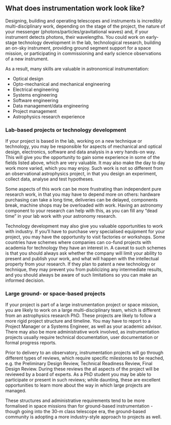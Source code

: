 ## What does instrumentation work look like?

Designing, building and operating telescopes and instruments is incredibly multi-disciplinary work, depending on the stage of the project, the nature of your messenger (photons/particles/gravitational waves) and, if your instrument detects photons, their wavelengths. You could work on early-stage technology development in the lab, technological research, building an on-sky instrument, providing ground segment support for a space mission, or participating in commissioning and early science observations of a new instrument.

As a result, many skills are valuable in astronomical instrumentation:

* Optical design
* Opto-mechanical and mechanical engineering 
* Electrical engineering
* Systems engineering
* Software engineering
* Data management/data engineering
* Project management
* Astrophysics research experience

### Lab-based projects or technology development

If your project is based in the lab, working on a new technique or technology, you may be responsible for aspects of mechanical and optical design, electronics, software and data analysis in a very hands-on way. This will give you the opportunity to gain some experience in some of the fields listed above, which are very valuable. It may also make the day to day work more varied, which you may enjoy. Such work is not so different from an observational astrophysics project, in that you design an experiment, collect data, analyse and test hypotheses. 

Some aspects of this work can be more frustrating than independent pure research work, in that you may have to depend more on others: hardware purchasing can take a long time, deliveries can be delayed, components break, machine shops may be overloaded with work. Having an astronomy component to your research can help with this, as you can fill any “dead time” in your lab work with your astronomy research.

Technology development may also give you valuable opportunities to work with industry. If you’ll have to purchase very specialised equipment for your project, you may have the opportunity to visit factories or workshops. Some countries have schemes where companies can co-fund projects with academia for technology they have an interest in. A caveat to such schemes is that you should always ask whether the company will limit your ability to present and publish your work, and what will happen with the intellectual property from your research. If they plan to patent a new technology or technique, they may prevent you from publicizing any intermediate results, and you should always be aware of such limitations so you can make an informed decision.

### Large ground- or space-based projects

If your project is part of a large instrumentation project or space mission, you are likely to work on a large multi-disciplinary team, which is different from an astrophysics research PhD. These projects are likely to follow a more rigid project structure and timeline. You may have to report to a Project Manager or a Systems Engineer, as well as your academic advisor. There may also be more administrative work involved, as instrumentation projects usually require technical documentation, user documentation or formal progress reports. 

Prior to delivery to an observatory, instrumentation projects will go through different types of reviews, which require specific milestones to be reached, e.g. the Preliminary Design Review, Technical Readiness Review, Final Design Review. During these reviews the all aspects of the project will be reviewed by a board of experts. As a PhD student you may be able to participate or present in such reviews; while daunting, these are excellent opportunities to learn more about the way in which large projects are managed.

These structures and administrative requirements tend to be more formalised in space missions than for ground-based instrumentation - though going into the 30-m class telescope era, the ground-based community is adopting a more industry-style approach to projects as well.
